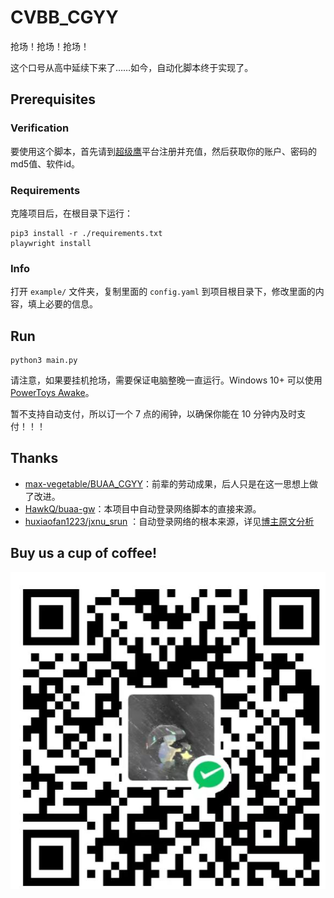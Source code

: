 # CVBB_CGYY

抢场！抢场！抢场！

这个口号从高中延续下来了……如今，自动化脚本终于实现了。

## Prerequisites

### Verification

要使用这个脚本，首先请到[超级鹰](https://www.chaojiying.com/)平台注册并充值，然后获取你的账户、密码的md5值、软件id。

### Requirements

克隆项目后，在根目录下运行：

```commandline
pip3 install -r ./requirements.txt
playwright install
```

### Info

打开 `example/` 文件夹，复制里面的 `config.yaml` 到项目根目录下，修改里面的内容，填上必要的信息。

## Run

```commandline
python3 main.py
```

请注意，如果要挂机抢场，需要保证电脑整晚一直运行。Windows 10+
可以使用 [PowerToys Awake](https://learn.microsoft.com/zh-cn/windows/powertoys/awake)。

暂不支持自动支付，所以订一个 7 点的闹钟，以确保你能在 10 分钟内及时支付！！！

## Thanks

- [max-vegetable/BUAA_CGYY](https://github.com/max-vegetable/BUAA_CGYY)：前辈的劳动成果，后人只是在这一思想上做了改进。
- [HawkQ/buaa-gw](https://github.com/HawkQ/buaa-gw)：本项目中自动登录网络脚本的直接来源。
- [huxiaofan1223/jxnu_srun](https://github.com/huxiaofan1223/jxnu_srun)
  ：自动登录网络的根本来源，详见[博主原文分析](https://blog.csdn.net/qq_41797946/article/details/89417722)

## Buy us a cup of coffee!

![xxk](sponsored.jpg)